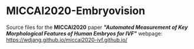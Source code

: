 # MICCAI2020-Embryovision

Source files for the **MICCAI2020** paper ***"Automated Measurement of Key Morphological Features of Human Embryos for IVF"*** webpage: https://wdjang.github.io/miccai2020-ivf.github.io/

